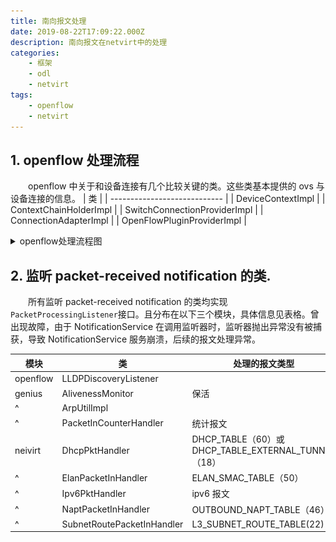 ```yaml
---
title: 南向报文处理
date: 2019-08-22T17:09:22.000Z
description: 南向报文在netvirt中的处理
categories:
    - 框架
    - odl
    - netvirt
tags:
    - openflow
    - netvirt
---  
```

  
  
##  1. openflow 处理流程
  
  
&emsp;&emsp;openflow 中关于和设备连接有几个比较关键的类。这些类基本提供的 ovs 与设备连接的信息。
| 类 |
| ---------------------------- |
| DeviceContextImpl |
| ContextChainHolderImpl |
| SwitchConnectionProviderImpl |
| ConnectionAdapterImpl |
| OpenFlowPluginProviderImpl |
  
<details>
 <summary>openflow处理流程图</summary>
  

![](../../../../images/63b5b84e579ffac2ff08ec5bfebc076c0.png?0.8830456369175583)  
  
</details>
  
##  2. 监听 packet-received notification 的类.
  
  
&emsp;&emsp;所有监听 packet-received notification 的类均实现 `PacketProcessingListener`接口。且分布在以下三个模块，具体信息见表格。曾出现故障，由于 NotificationService 在调用监听器时，监听器抛出异常没有被捕获，导致 NotificationService 服务崩溃，后续的报文处理异常。
  
| 模块     | 类                         | 处理的报文类型                                      |
| -------- | -------------------------- | --------------------------------------------------- |
| openflow | LLDPDiscoveryListener      |                                                     |
| genius   | AlivenessMonitor           | 保活                                                |
| ^        | ArpUtilImpl                |                                                     |
| ^        | PacketInCounterHandler     | 统计报文                                            |
| neivirt  | DhcpPktHandler             | DHCP_TABLE（60）或 DHCP_TABLE_EXTERNAL_TUNNEL（18） |
| ^        | ElanPacketInHandler        | ELAN_SMAC_TABLE（50）                               |
| ^        | Ipv6PktHandler             | ipv6 报文                                           |
| ^        | NaptPacketInHandler        | OUTBOUND_NAPT_TABLE（46）                           |
| ^        | SubnetRoutePacketInHandler | L3_SUBNET_ROUTE_TABLE(22)                           |
  
